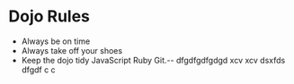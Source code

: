 Dojo Rules
==========
* Always be on time
* Always take off your shoes
* Keep the dojo tidy
JavaScript
Ruby
Git.--
dfgdfgdfgdgd
xcv
xcv
dsxfds
dfgdf
c
c